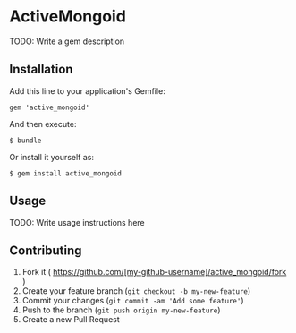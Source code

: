 # ActiveMongoid

TODO: Write a gem description

## Installation

Add this line to your application's Gemfile:

    gem 'active_mongoid'

And then execute:

    $ bundle

Or install it yourself as:

    $ gem install active_mongoid

## Usage

TODO: Write usage instructions here

## Contributing

1. Fork it ( https://github.com/[my-github-username]/active_mongoid/fork )
2. Create your feature branch (`git checkout -b my-new-feature`)
3. Commit your changes (`git commit -am 'Add some feature'`)
4. Push to the branch (`git push origin my-new-feature`)
5. Create a new Pull Request
